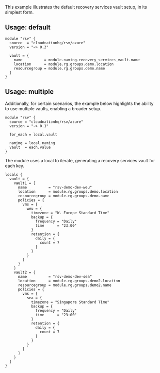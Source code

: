 This example illustrates the default recovery services vault setup, in its simplest form.

## Usage: default

```hcl
module "rsv" {
  source  = "cloudnationhq/rsv/azure"
  version = "~> 0.3"

  vault = {
    name          = module.naming.recovery_services_vault.name
    location      = module.rg.groups.demo.location
    resourcegroup = module.rg.groups.demo.name
  }
}
```

## Usage: multiple

Additionally, for certain scenarios, the example below highlights the ability to use multiple vaults, enabling a broader setup.

```hcl
module "rsv" {
  source = "cloudnationhq/rsv/azure"
  version = "~> 0.1"

  for_each = local.vault

  naming = local.naming
  vault  = each.value
}
```

The module uses a local to iterate, generating a recovery services vault for each key.

```hcl
locals {
  vault = {
    vault1 = {
      name          = "rsv-demo-dev-weu"
      location      = module.rg.groups.demo.location
      resourcegroup = module.rg.groups.demo.name
      policies = {
        vms = {
          weu = {
            timezone = "W. Europe Standard Time"
            backup = {
              frequency = "Daily"
              time      = "23:00"
            }
            retention = {
              daily = {
                count = 7
              }
            }
          }
        }
      }
    }
    vault2 = {
      name          = "rsv-demo-dev-sea"
      location      = module.rg.groups.demo2.location
      resourcegroup = module.rg.groups.demo2.name
      policies = {
        vms = {
          sea = {
            timezone = "Singapore Standard Time"
            backup = {
              frequency = "Daily"
              time      = "23:00"
            }
            retention = {
              daily = {
                count = 7
              }
            }
          }
        }
      }
    }
  }
}
```
